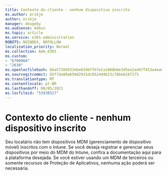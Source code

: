 ```yaml
---
title: Contexto do cliente - nenhum dispositivo inscrito
ms.author: erikje
author: erikje
manager: dougeby
ms.audience: Admin
ms.topic: article
ms.service: o365-administration
ROBOTS: NOINDEX, NOFOLLOW
localization_priority: Normal
ms.collection: Adm_O365
ms.custom:
- "6700004"
- "2630"
ms.openlocfilehash: b6a5738d933ebe63d6ffb7e1a1008b6e3d5ea2ad47f453a4aa0028e566f344ec
ms.sourcegitcommit: b5f7da89a650d2915dc652449623c78be6247175
ms.translationtype: MT
ms.contentlocale: pt-BR
ms.lasthandoff: 08/05/2021
ms.locfileid: "53930527"
---
```

# <a name="client-context---no-enrolled-devices"></a>Contexto do cliente - nenhum dispositivo inscrito

Seu locatário não tem dispositivos MDM (gerenciamento de dispositivo móvel) inscritos com o Intune. Se você deseja registrar e gerenciar seus dispositivos por meio [](https://docs.microsoft.com/intune/device-enrollment) do MDM do Intune, confira a documentação aqui para a plataforma desejada. Se você estiver usando um MDM de terceiros ou somente recursos de Proteção de Aplicativos, nenhuma ação poderá ser necessária. 